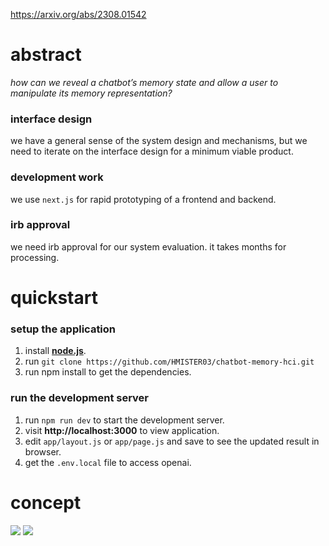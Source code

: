 https://arxiv.org/abs/2308.01542

# abstract
*how can we reveal a chatbot’s memory state and allow a user to manipulate its memory representation?*
### interface design
we have a general sense of the system design and mechanisms, but we need to iterate on the interface design for a minimum viable product.
### development work
we use `next.js` for rapid prototyping of a frontend and backend.
### irb approval
we need irb approval for our system evaluation. it takes months for processing.
# quickstart
### setup the application
1. install **[node.js](https://nodejs.org/en)**.
2. run `git clone https://github.com/HMISTER03/chatbot-memory-hci.git`
3. run npm install to get the dependencies.
### run the development server
1. run `npm run dev` to start the development server.
2. visit **http://localhost:3000** to view application.
3. edit `app/layout.js` or `app/page.js` and save to see the updated result in browser.
4. get the `.env.local` file to access openai.
# concept
<img src=https://github.com/HMISTER03/chatbot-memory-hci/assets/44552816/c6a1f1af-222c-4faf-946a-0f9e8040bf30 length=300>
<img src=https://github.com/HMISTER03/chatbot-memory-hci/assets/44552816/fc87324f-c4f0-4e3f-b290-1400424b955a length=500>
